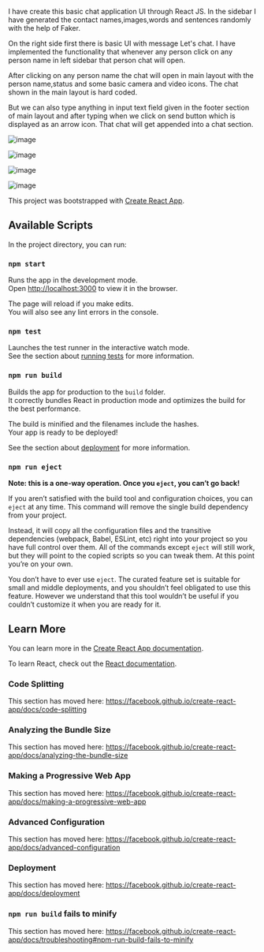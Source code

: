 I have create this basic chat application UI through React JS. In the sidebar I have generated the contact names,images,words and sentences randomly with the help of Faker.

On the right side first there is basic UI with message Let's chat. I have implemented the functionality that whenever any person click on any person name in left sidebar that person chat will open. 

After clicking on any person name the chat will open in main layout with the person name,status and some basic camera and video icons. The chat shown in the main layout is hard coded.

But we can also type anything in input text field given in the footer section of main layout and after typing when we click on send button which is displayed as an arrow icon. That chat will get appended into a chat section.


![image](https://user-images.githubusercontent.com/38538265/91665129-122afd00-eb11-11ea-8d0f-bbb60e00065d.png)


![image](https://user-images.githubusercontent.com/38538265/91665166-4bfc0380-eb11-11ea-94f0-6841496f192b.png)


![image](https://user-images.githubusercontent.com/38538265/91665263-ef4d1880-eb11-11ea-9cae-0e900ba0eb17.png)


![image](https://user-images.githubusercontent.com/38538265/91665293-215e7a80-eb12-11ea-8f3d-4b3a7be44b64.png)


This project was bootstrapped with [Create React App](https://github.com/facebook/create-react-app).

## Available Scripts

In the project directory, you can run:

### `npm start`

Runs the app in the development mode.<br />
Open [http://localhost:3000](http://localhost:3000) to view it in the browser.

The page will reload if you make edits.<br />
You will also see any lint errors in the console.

### `npm test`

Launches the test runner in the interactive watch mode.<br />
See the section about [running tests](https://facebook.github.io/create-react-app/docs/running-tests) for more information.

### `npm run build`

Builds the app for production to the `build` folder.<br />
It correctly bundles React in production mode and optimizes the build for the best performance.

The build is minified and the filenames include the hashes.<br />
Your app is ready to be deployed!

See the section about [deployment](https://facebook.github.io/create-react-app/docs/deployment) for more information.

### `npm run eject`

**Note: this is a one-way operation. Once you `eject`, you can’t go back!**

If you aren’t satisfied with the build tool and configuration choices, you can `eject` at any time. This command will remove the single build dependency from your project.

Instead, it will copy all the configuration files and the transitive dependencies (webpack, Babel, ESLint, etc) right into your project so you have full control over them. All of the commands except `eject` will still work, but they will point to the copied scripts so you can tweak them. At this point you’re on your own.

You don’t have to ever use `eject`. The curated feature set is suitable for small and middle deployments, and you shouldn’t feel obligated to use this feature. However we understand that this tool wouldn’t be useful if you couldn’t customize it when you are ready for it.

## Learn More

You can learn more in the [Create React App documentation](https://facebook.github.io/create-react-app/docs/getting-started).

To learn React, check out the [React documentation](https://reactjs.org/).

### Code Splitting

This section has moved here: https://facebook.github.io/create-react-app/docs/code-splitting

### Analyzing the Bundle Size

This section has moved here: https://facebook.github.io/create-react-app/docs/analyzing-the-bundle-size

### Making a Progressive Web App

This section has moved here: https://facebook.github.io/create-react-app/docs/making-a-progressive-web-app

### Advanced Configuration

This section has moved here: https://facebook.github.io/create-react-app/docs/advanced-configuration

### Deployment

This section has moved here: https://facebook.github.io/create-react-app/docs/deployment

### `npm run build` fails to minify

This section has moved here: https://facebook.github.io/create-react-app/docs/troubleshooting#npm-run-build-fails-to-minify
